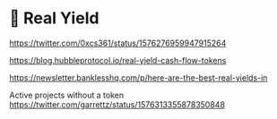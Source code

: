 # 🗿 Real Yield

https://twitter.com/0xcs361/status/1576276959947915264

https://blog.hubbleprotocol.io/real-yield-cash-flow-tokens

https://newsletter.banklesshq.com/p/here-are-the-best-real-yields-in

Active projects without a token
https://twitter.com/garrettz/status/1576313355878350848